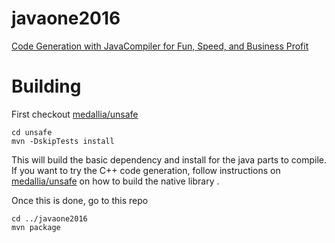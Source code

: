 # javaone2016
[Code Generation with JavaCompiler for Fun, Speed, and Business Profit](http://www.slideshare.net/JuanCruzNores/javaone-2016-code-generation-with-javacompiler-for-fun-speed-and-business-profit)
# Building
First checkout [medallia/unsafe](https://github.com/medallia/unsafe)
~~~
cd unsafe
mvn -DskipTests install
~~~
This will build the basic dependency and install for the java parts to compile. If you want to try the C++ code generation, follow instructions on [medallia/unsafe](https://github.com/medallia/unsafe) on how to build the native library .

Once this is done, go to this repo 
~~~
cd ../javaone2016
mvn package
~~~
